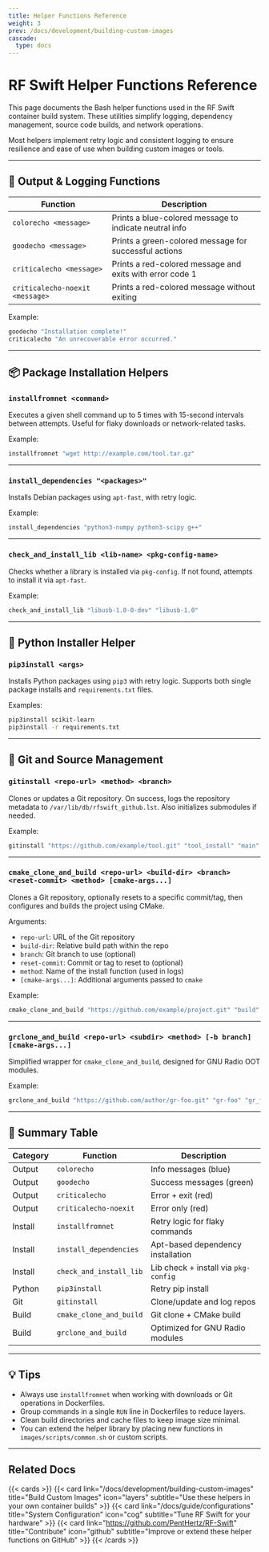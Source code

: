```yaml
---
title: Helper Functions Reference
weight: 3
prev: /docs/development/building-custom-images
cascade:
  type: docs
---
```


# RF Swift Helper Functions Reference

This page documents the Bash helper functions used in the RF Swift container build system. These utilities simplify logging, dependency management, source code builds, and network operations.

Most helpers implement retry logic and consistent logging to ensure resilience and ease of use when building custom images or tools.

---

## 🎨 Output & Logging Functions

| Function | Description |
|----------|-------------|
| `colorecho <message>` | Prints a blue-colored message to indicate neutral info |
| `goodecho <message>` | Prints a green-colored message for successful actions |
| `criticalecho <message>` | Prints a red-colored message and exits with error code 1 |
| `criticalecho-noexit <message>` | Prints a red-colored message without exiting |

Example:
```bash
goodecho "Installation complete!"
criticalecho "An unrecoverable error occurred."
```

---

## 📦 Package Installation Helpers

### `installfromnet <command>`

Executes a given shell command up to 5 times with 15-second intervals between attempts. Useful for flaky downloads or network-related tasks.

Example:
```bash
installfromnet "wget http://example.com/tool.tar.gz"
```

---

### `install_dependencies "<packages>"`

Installs Debian packages using `apt-fast`, with retry logic.

Example:
```bash
install_dependencies "python3-numpy python3-scipy g++"
```

---

### `check_and_install_lib <lib-name> <pkg-config-name>`

Checks whether a library is installed via `pkg-config`. If not found, attempts to install it via `apt-fast`.

Example:
```bash
check_and_install_lib "libusb-1.0-0-dev" "libusb-1.0"
```

---

## 🐍 Python Installer Helper

### `pip3install <args>`

Installs Python packages using `pip3` with retry logic. Supports both single package installs and `requirements.txt` files.

Examples:
```bash
pip3install scikit-learn
pip3install -r requirements.txt
```

---

## 🧬 Git and Source Management

### `gitinstall <repo-url> <method> <branch>`

Clones or updates a Git repository. On success, logs the repository metadata to `/var/lib/db/rfswift_github.lst`. Also initializes submodules if needed.

Example:
```bash
gitinstall "https://github.com/example/tool.git" "tool_install" "main"
```

---

### `cmake_clone_and_build <repo-url> <build-dir> <branch> <reset-commit> <method> [cmake-args...]`

Clones a Git repository, optionally resets to a specific commit/tag, then configures and builds the project using CMake.

Arguments:
- `repo-url`: URL of the Git repository
- `build-dir`: Relative build path within the repo
- `branch`: Git branch to use (optional)
- `reset-commit`: Commit or tag to reset to (optional)
- `method`: Name of the install function (used in logs)
- `[cmake-args...]`: Additional arguments passed to `cmake`

Example:
```bash
cmake_clone_and_build "https://github.com/example/project.git" "build" "main" "v1.0.0" "mytool_install" -DENABLE_X=ON
```

---

### `grclone_and_build <repo-url> <subdir> <method> [-b branch] [cmake-args...]`

Simplified wrapper for `cmake_clone_and_build`, designed for GNU Radio OOT modules.

Example:
```bash
grclone_and_build "https://github.com/author/gr-foo.git" "gr-foo" "gr_foo_install" -b dev -DENABLE_DOCS=OFF
```

---

## 🧠 Summary Table

| Category | Function | Description |
|----------|----------|-------------|
| Output | `colorecho` | Info messages (blue) |
| Output | `goodecho` | Success messages (green) |
| Output | `criticalecho` | Error + exit (red) |
| Output | `criticalecho-noexit` | Error only (red) |
| Install | `installfromnet` | Retry logic for flaky commands |
| Install | `install_dependencies` | Apt-based dependency installation |
| Install | `check_and_install_lib` | Lib check + install via `pkg-config` |
| Python | `pip3install` | Retry pip install |
| Git | `gitinstall` | Clone/update and log repos |
| Build | `cmake_clone_and_build` | Git clone + CMake build |
| Build | `grclone_and_build` | Optimized for GNU Radio modules |

---

## 💡 Tips

- Always use `installfromnet` when working with downloads or Git operations in Dockerfiles.
- Group commands in a single `RUN` line in Dockerfiles to reduce layers.
- Clean build directories and cache files to keep image size minimal.
- You can extend the helper library by placing new functions in `images/scripts/common.sh` or custom scripts.

---

## Related Docs

{{< cards >}}
  {{< card link="/docs/development/building-custom-images" title="Build Custom Images" icon="layers" subtitle="Use these helpers in your own container builds" >}}
  {{< card link="/docs/guide/configurations" title="System Configuration" icon="cog" subtitle="Tune RF Swift for your hardware" >}}
  {{< card link="https://github.com/PentHertz/RF-Swift" title="Contribute" icon="github" subtitle="Improve or extend these helper functions on GitHub" >}}
{{< /cards >}}